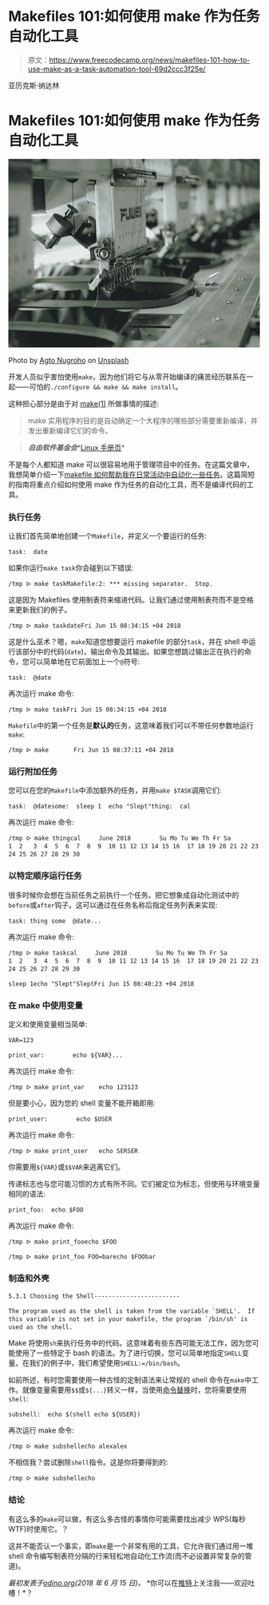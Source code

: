 # Makefiles 101:如何使用 make 作为任务自动化工具

> 原文：<https://www.freecodecamp.org/news/makefiles-101-how-to-use-make-as-a-task-automation-tool-69d2ccc3f25e/>

亚历克斯·纳达林

# Makefiles 101:如何使用 make 作为任务自动化工具

![TcD0rnzbcNYghR240XeuA429p4gdt93FhJ1o](img/dbd7e35315bb55cecc27b8a605dc7000.png)

Photo by [Agto Nugroho](https://unsplash.com/photos/1mnXGDl3iRY?utm_source=unsplash&utm_medium=referral&utm_content=creditCopyText) on [Unsplash](https://unsplash.com/search/photos/factory?utm_source=unsplash&utm_medium=referral&utm_content=creditCopyText)

开发人员似乎害怕使用`make`，因为他们将它与从零开始编译的痛苦经历联系在一起——可怕的`./configure && make && make install`。

这种担心部分是由于对 [make(1)](https://linux.die.net/man/1/make) 所做事情的描述:

> make 实用程序的目的是自动确定一个大程序的哪些部分需要重新编译，并发出重新编译它们的命令。

> ***自由软件基金会****[Linux 手册页](https://linux.die.net/man/1/make)*

不是每个人都知道 make 可以很容易地用于管理项目中的任务。在这篇文章中，我想简单介绍一下[makefile 如何帮助我在日常活动中自动化一些任务](https://github.com/odino/mssqldump/blob/master/Makefile)。这篇简短的指南将重点介绍如何使用 make 作为任务的自动化工具，而不是编译代码的工具。

### 执行任务

让我们首先简单地创建一个`Makefile`，并定义一个要运行的任务:

```
task:  date
```

如果你运行`make task`你会碰到以下错误:

```
/tmp ᐅ make taskMakefile:2: *** missing separator.  Stop.
```

这是因为 Makefiles 使用制表符来缩进代码。让我们通过使用制表符而不是空格来更新我们的例子。

```
/tmp ᐅ make taskdateFri Jun 15 08:34:15 +04 2018
```

这是什么巫术？嗯，`make`知道您想要运行 makefile 的部分`task`，并在 shell 中运行该部分中的代码(`date`)，输出命令及其输出。如果您想跳过输出正在执行的命令，您可以简单地在它前面加上一个`@`符号:

```
task:  @date
```

再次运行 make 命令:

```
/tmp ᐅ make taskFri Jun 15 08:34:15 +04 2018
```

`Makefile`中的第一个任务是**默认的**任务，这意味着我们可以不带任何参数地运行`make`:

```
/tmp ᐅ make       Fri Jun 15 08:37:11 +04 2018
```

### 运行附加任务

您可以在您的`Makefile`中添加额外的任务，并用`make $TASK`调用它们:

```
task:  @datesome:  sleep 1  echo "Slept"thing:  cal
```

再次运行 make 命令:

```
/tmp ᐅ make thingcal     June 2018        Su Mo Tu We Th Fr Sa                  1  2   3  4  5  6  7  8  9  10 11 12 13 14 15 16  17 18 19 20 21 22 23  24 25 26 27 28 29 30
```

### 以特定顺序运行任务

很多时候你会想在当前任务之前执行一个任务。把它想象成自动化测试中的`before`或`after`钩子。这可以通过在任务名称后指定任务列表来实现:

```
task: thing some  @date...
```

再次运行 make 命令:

```
/tmp ᐅ make taskcal     June 2018        Su Mo Tu We Th Fr Sa                  1  2   3  4  5  6  7  8  9  10 11 12 13 14 15 16  17 18 19 20 21 22 23  24 25 26 27 28 29 30
```

```
sleep 1echo "Slept"SleptFri Jun 15 08:40:23 +04 2018
```

### 在 make 中使用变量

定义和使用变量相当简单:

```
VAR=123
```

```
print_var:        echo ${VAR}...
```

再次运行 make 命令:

```
/tmp ᐅ make print_var    echo 123123
```

但是要小心，因为您的 shell 变量不能开箱即用:

```
print_user:        echo $USER
```

再次运行 make 命令:

```
/tmp ᐅ make print_user   echo SERSER
```

你需要用`${VAR}`或`$$VAR`来逃离它们。

传递标志也与您可能习惯的方式有所不同。它们被定位为标志，但使用与环境变量相同的语法:

```
print_foo:  echo $FOO
```

再次运行 make 命令:

```
/tmp ᐅ make print_fooecho $FOO
```

```
/tmp ᐅ make print_foo FOO=barecho $FOObar
```

### 制造和外壳

```
5.3.1 Choosing the Shell------------------------
```

```
The program used as the shell is taken from the variable `SHELL'.  If this variable is not set in your makefile, the program `/bin/sh' is used as the shell.
```

Make 将使用`sh`来执行任务中的代码。这意味着有些东西可能无法工作，因为您可能使用了一些特定于 bash 的语法。为了进行切换，您可以简单地指定`SHELL`变量。在我们的例子中，我们希望使用`SHELL:=/bin/bash`。

如前所述，有时您需要使用一种古怪的定制语法来让常规的 shell 命令在`make`中工作。就像变量需要用`$$`或`${...}`转义一样，当使用[命令替换](http://tldp.org/LDP/abs/html/commandsub.html)时，您将需要使用`shell`:

```
subshell:  echo $(shell echo ${USER})
```

再次运行 make 命令:

```
/tmp ᐅ make subshellecho alexalex
```

不相信我？尝试删除`shell`指令。这是你将要得到的:

```
/tmp ᐅ make subshellecho
```

### 结论

有这么多的`make`可以做，有这么多古怪的事情你可能需要找出减少 WPS(每秒 WTF)时使用它。？

这并不能否认一个事实，即`make`是一个非常有用的工具，它允许我们通过用一堆 shell 命令编写制表符分隔的行来轻松地自动化工作流(而不必设置非常复杂的管道)。

*最初发表于[odino.org](https://odino.org/makefile-101/)(2018 年 6 月 15 日)。*
*你可以在[推特](https://twitter.com/_odino_)上关注我——欢迎吐槽！*？